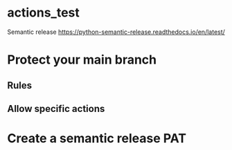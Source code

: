 # actions_test

Semantic release
https://python-semantic-release.readthedocs.io/en/latest/



# Protect your main branch
## Rules
## Allow specific actions

# Create a semantic release PAT

